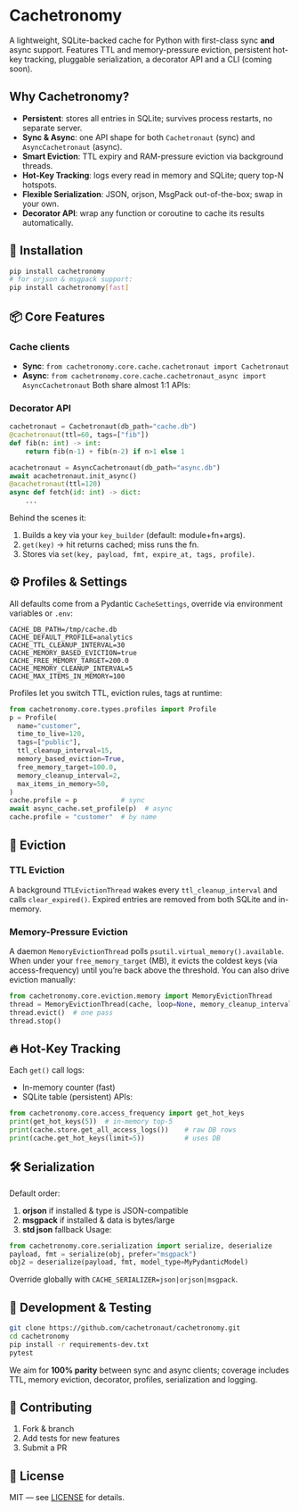 # Cachetronomy
A lightweight, SQLite-backed cache for Python with first-class sync **and** async support. Features TTL and memory-pressure eviction, persistent hot-key tracking, pluggable serialization, a decorator API and a CLI (coming soon).

## Why Cachetronomy?
- **Persistent**: stores all entries in SQLite; survives process restarts, no separate server.
- **Sync & Async**: one API shape for both `Cachetronaut` (sync) and `AsyncCachetronaut` (async).
- **Smart Eviction**: TTL expiry and RAM-pressure eviction via background threads.
- **Hot-Key Tracking**: logs every read in memory and SQLite; query top-N hotspots.
- **Flexible Serialization**: JSON, orjson, MsgPack out-of-the-box; swap in your own.
- **Decorator API**: wrap any function or coroutine to cache its results automatically.

## 🚀 Installation
```bash
pip install cachetronomy
# for orjson & msgpack support:
pip install cachetronomy[fast]
```

## 📦 Core Features
### Cache clients
- **Sync**: `from cachetronomy.core.cache.cachetronaut import Cachetronaut`
- **Async**: `from cachetronomy.core.cache.cachetronaut_async import AsyncCachetronaut`
Both share almost 1:1 APIs:
### Decorator API
```python
cachetronaut = Cachetronaut(db_path="cache.db")
@cachetronaut(ttl=60, tags=["fib"])
def fib(n: int) -> int:
    return fib(n-1) + fib(n-2) if n>1 else 1
```
```python
acachetronaut = AsyncCachetronaut(db_path="async.db")
await acachetronaut.init_async()
@acachetronaut(ttl=120)
async def fetch(id: int) -> dict:
    ...
```
Behind the scenes it:
1. Builds a key via your `key_builder` (default: module+fn+args).
2. `get(key)` → hit returns cached; miss runs the fn.
3. Stores via `set(key, payload, fmt, expire_at, tags, profile)`.

## ⚙️ Profiles & Settings
All defaults come from a Pydantic `CacheSettings`, override via environment variables or `.env`:
```dotenv
CACHE_DB_PATH=/tmp/cache.db
CACHE_DEFAULT_PROFILE=analytics
CACHE_TTL_CLEANUP_INTERVAL=30
CACHE_MEMORY_BASED_EVICTION=true
CACHE_FREE_MEMORY_TARGET=200.0
CACHE_MEMORY_CLEANUP_INTERVAL=5
CACHE_MAX_ITEMS_IN_MEMORY=100
```
Profiles let you switch TTL, eviction rules, tags at runtime:
```python
from cachetronomy.core.types.profiles import Profile
p = Profile(
  name="customer",
  time_to_live=120,
  tags=["public"],
  ttl_cleanup_interval=15,
  memory_based_eviction=True,
  free_memory_target=100.0,
  memory_cleanup_interval=2,
  max_items_in_memory=50,
)
cache.profile = p           # sync
await async_cache.set_profile(p)  # async
cache.profile = "customer"  # by name
```

## 🔄 Eviction
### TTL Eviction
A background `TTLEvictionThread` wakes every `ttl_cleanup_interval` and calls `clear_expired()`.
Expired entries are removed from both SQLite and in-memory.
### Memory-Pressure Eviction
A daemon `MemoryEvictionThread` polls `psutil.virtual_memory().available`.
When under your `free_memory_target` (MB), it evicts the coldest keys (via access-frequency) until you’re back above the threshold.
You can also drive eviction manually:
```python
from cachetronomy.core.eviction.memory import MemoryEvictionThread
thread = MemoryEvictionThread(cache, loop=None, memory_cleanup_interval=1, free_memory_target=100.0)
thread.evict()  # one pass
thread.stop()
```

## 🔥 Hot-Key Tracking
Each `get()` call logs:
- In-memory counter (fast)
- SQLite table (persistent)
APIs:
```python
from cachetronomy.core.access_frequency import get_hot_keys
print(get_hot_keys(5))  # in-memory top-5
print(cache.store.get_all_access_logs())    # raw DB rows
print(cache.get_hot_keys(limit=5))          # uses DB
```

## 🛠 Serialization
Default order:
1. **orjson** if installed & type is JSON-compatible
2. **msgpack** if installed & data is bytes/large
3. **std json** fallback
Usage:
```python
from cachetronomy.core.serialization import serialize, deserialize
payload, fmt = serialize(obj, prefer="msgpack")
obj2 = deserialize(payload, fmt, model_type=MyPydanticModel)
```
Override globally with `CACHE_SERIALIZER=json|orjson|msgpack`.

## 🧪 Development & Testing
```bash
git clone https://github.com/cachetronaut/cachetronomy.git
cd cachetronomy
pip install -r requirements-dev.txt
pytest
```
We aim for **100% parity** between sync and async clients; coverage includes TTL, memory eviction, decorator, profiles, serialization and logging.

## 🤝 Contributing
1. Fork & branch
2. Add tests for new features
3. Submit a PR

## 📄 License
MIT — see [LICENSE](https://github.com/cachetronaut/cachetronomy/blob/main/LICENSE) for details.
